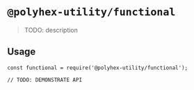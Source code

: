 # `@polyhex-utility/functional`

> TODO: description

## Usage

```
const functional = require('@polyhex-utility/functional');

// TODO: DEMONSTRATE API
```
